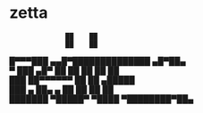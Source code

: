 # zetta                                          
                  ██    ██           
                  ██    ██           
 █▀▀▀███  ▄▄█▀██████████████ ▄█▀██▄  
 ▀  ███  ▄█▀   ██ ██    ██  ██   ██  
   ███   ██▀▀▀▀▀▀ ██    ██   ▄█████  
  ███  ▄ ██▄    ▄ ██    ██  ██   ██  
 ███████  ▀█████▀ ▀████ ▀████████▀██▄
                                    
